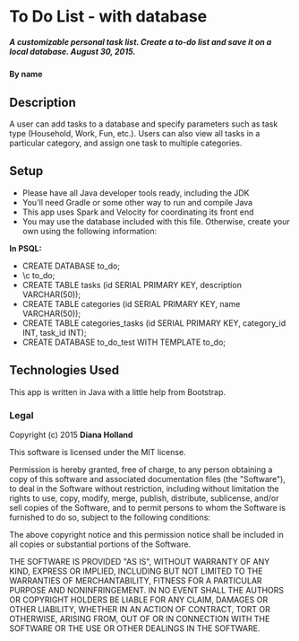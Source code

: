 # To Do List - with database

##### A customizable personal task list. Create a to-do list and save it on a local database. August 30, 2015.

#### By **name**

## Description

A user can add tasks to a database and specify parameters such as task type
(Household, Work, Fun, etc.). Users can also view all tasks in a particular category, and assign one task to multiple categories.

## Setup

* Please have all Java developer tools ready, including the JDK
* You'll need Gradle or some other way to run and compile Java
* This app uses Spark and Velocity for coordinating its front end
* You may use the database included with this file. Otherwise, create your own using the following information:

**In PSQL:**

* CREATE DATABASE to_do;
* \c to_do;
* CREATE TABLE tasks (id SERIAL PRIMARY KEY, description VARCHAR(50));
* CREATE TABLE categories (id SERIAL PRIMARY KEY, name VARCHAR(50));
* CREATE TABLE categories_tasks (id SERIAL PRIMARY KEY, category_id INT, task_id INT);
* CREATE DATABASE to_do_test WITH TEMPLATE to_do;

## Technologies Used

This app is written in Java with a little help from Bootstrap.

### Legal

Copyright (c) 2015 **Diana Holland**

This software is licensed under the MIT license.

Permission is hereby granted, free of charge, to any person obtaining a copy
of this software and associated documentation files (the "Software"), to deal
in the Software without restriction, including without limitation the rights
to use, copy, modify, merge, publish, distribute, sublicense, and/or sell
copies of the Software, and to permit persons to whom the Software is
furnished to do so, subject to the following conditions:

The above copyright notice and this permission notice shall be included in
all copies or substantial portions of the Software.

THE SOFTWARE IS PROVIDED "AS IS", WITHOUT WARRANTY OF ANY KIND, EXPRESS OR
IMPLIED, INCLUDING BUT NOT LIMITED TO THE WARRANTIES OF MERCHANTABILITY,
FITNESS FOR A PARTICULAR PURPOSE AND NONINFRINGEMENT. IN NO EVENT SHALL THE
AUTHORS OR COPYRIGHT HOLDERS BE LIABLE FOR ANY CLAIM, DAMAGES OR OTHER
LIABILITY, WHETHER IN AN ACTION OF CONTRACT, TORT OR OTHERWISE, ARISING FROM,
OUT OF OR IN CONNECTION WITH THE SOFTWARE OR THE USE OR OTHER DEALINGS IN
THE SOFTWARE.
